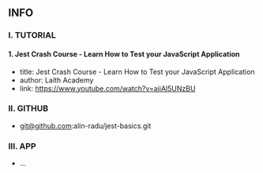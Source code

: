 ## INFO

### I. TUTORIAL

#### 1. Jest Crash Course - Learn How to Test your JavaScript Application

- title: Jest Crash Course - Learn How to Test your JavaScript Application
- author: Laith Academy
- link: https://www.youtube.com/watch?v=ajiAl5UNzBU

### II. GITHUB

- git@github.com:alin-radu/jest-basics.git

### III. APP

- ...

